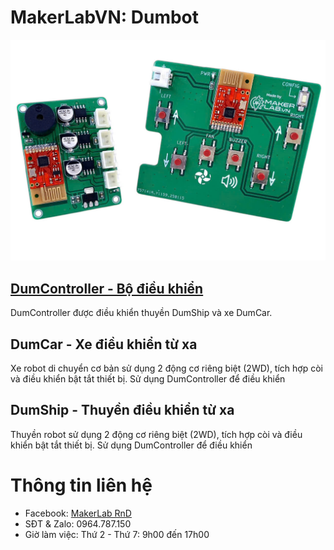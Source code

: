 # MakerLabVN: Dumbot

![](/image/ca2.jpg)

## [DumController - Bộ điều khiển](/DumController/README.md)

DumController được điều khiển thuyền DumShip và xe DumCar.

## DumCar - Xe điều khiển từ xa

Xe robot di chuyển cơ bản sử dụng 2 động cơ riêng biệt (2WD), tích hợp còi và điều khiển bật tắt thiết bị. Sử dụng DumController để điều khiển

## DumShip - Thuyền điều khiển từ xa

Thuyền robot sử dụng 2 động cơ riêng biệt (2WD), tích hợp còi và điều khiển bật tắt thiết bị. Sử dụng DumController để điều khiển

# Thông tin liên hệ

- Facebook: [MakerLab RnD](https://www.facebook.com/makerlabvn)
- SĐT & Zalo: 0964.787.150
- Giờ làm việc: Thứ 2 - Thứ 7: 9h00 đến 17h00
